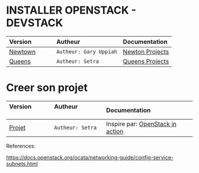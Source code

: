 # INSTALLER OPENSTACK - DEVSTACK 

| Version              | Autheur                | Documentation                                                      |
|:---------------------|:-----------------------|:-------------------------------------------------------------------|
|[Newtown](./newton)   | `Autheur: Gary Uppiah` | [Newton Projects](https://docs.openstack.org/newton/projects.html) |
|[Queens](./queens)    | `Autheur: Setra`       | [Queens Projects](https://docs.openstack.org/queens/projects.html) |

# Creer son projet

| Version              | Autheur                | Documentation                                                      |
|:---------------------|:-----------------------|:-------------------------------------------------------------------|
|[Projet](./projet)    | `Autheur: Setra`       | Inspire par: [OpenStack in action](https://www.manning.com/books/openstack-in-action) |


References:

https://docs.openstack.org/ocata/networking-guide/config-service-subnets.html
